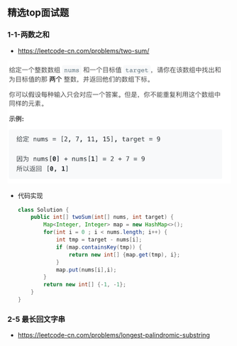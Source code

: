 ## 精选top面试题

### 1-1-两数之和

+ https://leetcode-cn.com/problems/two-sum/

![](./images/精选top面试题0.png)

+ 代码实现

  ```java
  class Solution {
      public int[] twoSum(int[] nums, int target) {
          Map<Integer, Integer> map = new HashMap<>();
          for(int i = 0 ; i < nums.length; i++) {
              int tmp = target - nums[i];
              if (map.containsKey(tmp)) {
                  return new int[] {map.get(tmp), i};
              }
              map.put(nums[i],i);
          }
          return new int[] {-1, -1};
      }
  }
  ```

### 2-5 最长回文字串

+ https://leetcode-cn.com/problems/longest-palindromic-substring

  